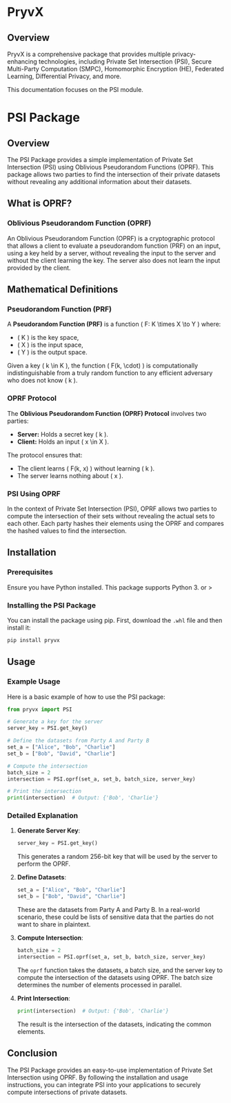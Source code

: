 # PryvX

## Overview

PryvX is a comprehensive package that provides multiple privacy-enhancing technologies, including Private Set Intersection (PSI), Secure Multi-Party Computation (SMPC), Homomorphic Encryption (HE), Federated Learning, Differential Privacy, and more.

This documentation focuses on the PSI module.

# PSI Package

## Overview

The PSI Package provides a simple implementation of Private Set Intersection (PSI) using Oblivious Pseudorandom Functions (OPRF). This package allows two parties to find the intersection of their private datasets without revealing any additional information about their datasets.

## What is OPRF?

### Oblivious Pseudorandom Function (OPRF)

An Oblivious Pseudorandom Function (OPRF) is a cryptographic protocol that allows a client to evaluate a pseudorandom function (PRF) on an input, using a key held by a server, without revealing the input to the server and without the client learning the key. The server also does not learn the input provided by the client.

## Mathematical Definitions

### Pseudorandom Function (PRF)

A **Pseudorandom Function (PRF)** is a function \( F: K \times X \to Y \) where:
- \( K \) is the key space,
- \( X \) is the input space,
- \( Y \) is the output space.

Given a key \( k \in K \), the function \( F(k, \cdot) \) is computationally indistinguishable from a truly random function to any efficient adversary who does not know \( k \).

### OPRF Protocol

The **Oblivious Pseudorandom Function (OPRF) Protocol** involves two parties:
- **Server:** Holds a secret key \( k \).
- **Client:** Holds an input \( x \in X \).

The protocol ensures that:
- The client learns \( F(k, x) \) without learning \( k \).
- The server learns nothing about \( x \).


### PSI Using OPRF

In the context of Private Set Intersection (PSI), OPRF allows two parties to compute the intersection of their sets without revealing the actual sets to each other. Each party hashes their elements using the OPRF and compares the hashed values to find the intersection.

## Installation

### Prerequisites

Ensure you have Python installed. This package supports Python 3. or >

### Installing the PSI Package

You can install the package using pip. First, download the `.whl` file and then install it:

```sh
pip install pryvx
```

## Usage

### Example Usage

Here is a basic example of how to use the PSI package:

```python
from pryvx import PSI

# Generate a key for the server
server_key = PSI.get_key()

# Define the datasets from Party A and Party B
set_a = ["Alice", "Bob", "Charlie"]
set_b = ["Bob", "David", "Charlie"]

# Compute the intersection
batch_size = 2
intersection = PSI.oprf(set_a, set_b, batch_size, server_key)

# Print the intersection
print(intersection)  # Output: {'Bob', 'Charlie'}
```

### Detailed Explanation

1. **Generate Server Key**:
   ```python
   server_key = PSI.get_key()
   ```
   This generates a random 256-bit key that will be used by the server to perform the OPRF.

2. **Define Datasets**:
   ```python
   set_a = ["Alice", "Bob", "Charlie"]
   set_b = ["Bob", "David", "Charlie"]
   ```
   These are the datasets from Party A and Party B. In a real-world scenario, these could be lists of sensitive data that the parties do not want to share in plaintext.

3. **Compute Intersection**:
   ```python
   batch_size = 2
   intersection = PSI.oprf(set_a, set_b, batch_size, server_key)
   ```
   The `oprf` function takes the datasets, a batch size, and the server key to compute the intersection of the datasets using OPRF. The batch size determines the number of elements processed in parallel.

4. **Print Intersection**:
   ```python
   print(intersection)  # Output: {'Bob', 'Charlie'}
   ```
   The result is the intersection of the datasets, indicating the common elements.

## Conclusion

The PSI Package provides an easy-to-use implementation of Private Set Intersection using OPRF. By following the installation and usage instructions, you can integrate PSI into your applications to securely compute intersections of private datasets.

